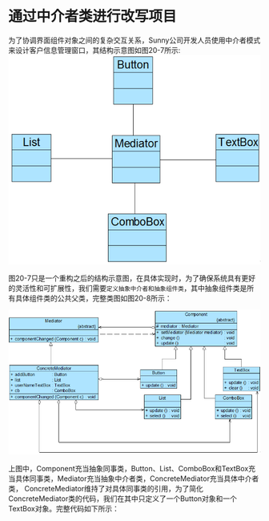 #  通过中介者类进行改写项目
为了协调界面组件对象之间的复杂交互关系，Sunny公司开发人员使用中介者模式来设计客户信息管理窗口，其结构示意图如图20-7所示:
![img.png](1引入中介者模式实现项目解决方案简介类图.png)

图20-7只是一个重构之后的结构示意图，在具体实现时，为了确保系统具有更好的灵活性和可扩展性，我们需要`定义抽象中介者和抽象组件类`，其中抽象组件类是所有具体组件类的公共父类，完整类图如图20-8所示：

![img.png](2引入中介者模式实现项目解决方案完整类图.png)

上图中，Component充当抽象同事类，Button、List、ComboBox和TextBox充当具体同事类，Mediator充当抽象中介者类，ConcreteMediator充当具体中介者类，
ConcreteMediator维持了对具体同事类的引用，为了简化ConcreteMediator类的代码，我们在其中只定义了一个Button对象和一个TextBox对象。完整代码如下所示：


























